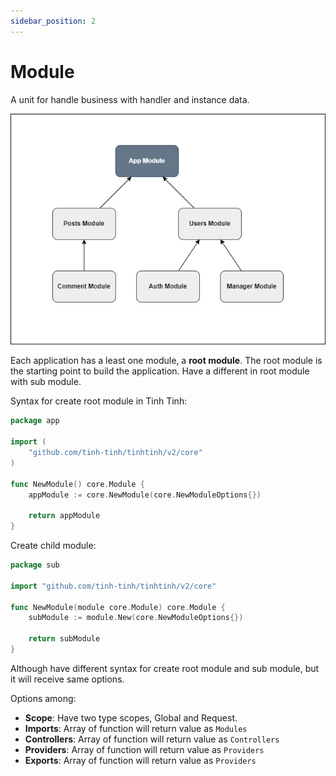 ```yaml
---
sidebar_position: 2
---
```


# Module

A unit for handle business with handler and instance data.

![image](./img/module.png)

Each application has a least one module, a **root module**. The root module is the starting point to build the application. Have a different in root module with sub module.

Syntax for create root module in Tinh Tinh:

```go
package app

import (
	"github.com/tinh-tinh/tinhtinh/v2/core"
)

func NewModule() core.Module {
	appModule := core.NewModule(core.NewModuleOptions{})

	return appModule
}
```

Create child module:

```go
package sub

import "github.com/tinh-tinh/tinhtinh/v2/core"

func NewModule(module core.Module) core.Module {
	subModule := module.New(core.NewModuleOptions{})

	return subModule
}
```

Although have different syntax for create root module and sub module, but it will receive same options.

Options among:
- **Scope**: Have two type scopes, Global and Request.
- **Imports**: Array of function will return value as `Modules`
- **Controllers**: Array of function will return value as `Controllers`
- **Providers**: Array of function will return value as `Providers`
- **Exports**: Array of function will return value as `Providers`
